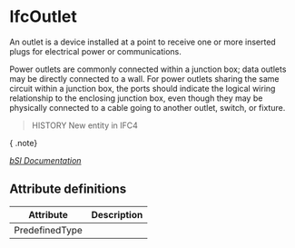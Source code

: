IfcOutlet
=========
An outlet is a device installed at a point to receive one or more inserted
plugs for electrical power or communications.  
  
Power outlets are commonly connected within a junction box; data outlets may
be directly connected to a wall. For power outlets sharing the same circuit
within a junction box, the ports should indicate the logical wiring
relationship to the enclosing junction box, even though they may be physically
connected to a cable going to another outlet, switch, or fixture.  
  
> HISTORY  New entity in IFC4  
  
{ .note}  
>  
[ _bSI
Documentation_](https://standards.buildingsmart.org/IFC/DEV/IFC4_2/FINAL/HTML/schema/ifcelectricaldomain/lexical/ifcoutlet.htm)


Attribute definitions
---------------------
| Attribute      | Description   |
|----------------|---------------|
| PredefinedType |               |


